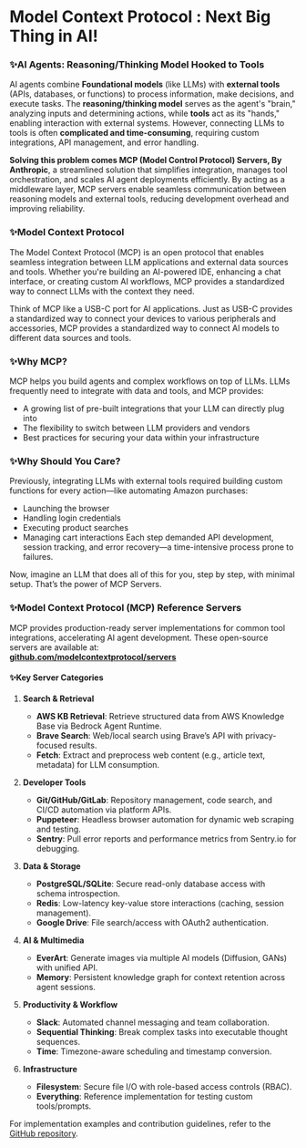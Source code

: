 # Model Context Protocol : Next Big Thing in AI!

### **✨AI Agents: Reasoning/Thinking Model Hooked to Tools**  

AI agents combine **Foundational models** (like LLMs) with **external tools** (APIs, databases, or functions) to process information, make decisions, and execute tasks. The **reasoning/thinking model** serves as the agent's "brain," analyzing inputs and determining actions, while **tools** act as its "hands," enabling interaction with external systems. However, connecting LLMs to tools is often **complicated and time-consuming**, requiring custom integrations, API management, and error handling.  

**Solving this problem comes MCP (Model Control Protocol) Servers, By Anthropic**, a streamlined solution that simplifies integration, manages tool orchestration, and scales AI agent deployments efficiently. By acting as a middleware layer, MCP servers enable seamless communication between reasoning models and external tools, reducing development overhead and improving reliability.

### ✨Model Context Protocol

The Model Context Protocol (MCP) is an open protocol that enables seamless integration between LLM applications and external data sources and tools. Whether you're building an AI-powered IDE, enhancing a chat interface, or creating custom AI workflows, MCP provides a standardized way to connect LLMs with the context they need.

Think of MCP like a USB-C port for AI applications. Just as USB-C provides a standardized way to connect your devices to various peripherals and accessories, MCP provides a standardized way to connect AI models to different data sources and tools.

### ✨Why MCP?
MCP helps you build agents and complex workflows on top of LLMs. LLMs frequently need to integrate with data and tools, and MCP provides:

- A growing list of pre-built integrations that your LLM can directly plug into
- The flexibility to switch between LLM providers and vendors
- Best practices for securing your data within your infrastructure

### ✨Why Should You Care?
Previously, integrating LLMs with external tools required building custom functions for every action—like automating Amazon purchases:
- Launching the browser
- Handling login credentials
- Executing product searches
- Managing cart interactions
Each step demanded API development, session tracking, and error recovery—a time-intensive process prone to failures.

Now, imagine an LLM that does all of this for you, step by step, with minimal setup. That’s the power of MCP Servers.

### **✨Model Context Protocol (MCP) Reference Servers**  
MCP provides production-ready server implementations for common tool integrations, accelerating AI agent development. These open-source servers are available at:  
**[github.com/modelcontextprotocol/servers](https://github.com/modelcontextprotocol/servers)**  

#### **✨Key Server Categories**  

1. **Search & Retrieval**  
   - **AWS KB Retrieval**: Retrieve structured data from AWS Knowledge Base via Bedrock Agent Runtime.  
   - **Brave Search**: Web/local search using Brave’s API with privacy-focused results.  
   - **Fetch**: Extract and preprocess web content (e.g., article text, metadata) for LLM consumption.  

2. **Developer Tools**  
   - **Git/GitHub/GitLab**: Repository management, code search, and CI/CD automation via platform APIs.  
   - **Puppeteer**: Headless browser automation for dynamic web scraping and testing.  
   - **Sentry**: Pull error reports and performance metrics from Sentry.io for debugging.  

3. **Data & Storage**  
   - **PostgreSQL/SQLite**: Secure read-only database access with schema introspection.  
   - **Redis**: Low-latency key-value store interactions (caching, session management).  
   - **Google Drive**: File search/access with OAuth2 authentication.  

4. **AI & Multimedia**  
   - **EverArt**: Generate images via multiple AI models (Diffusion, GANs) with unified API.  
   - **Memory**: Persistent knowledge graph for context retention across agent sessions.  

5. **Productivity & Workflow**  
   - **Slack**: Automated channel messaging and team collaboration.  
   - **Sequential Thinking**: Break complex tasks into executable thought sequences.  
   - **Time**: Timezone-aware scheduling and timestamp conversion.  

6. **Infrastructure**  
   - **Filesystem**: Secure file I/O with role-based access controls (RBAC).  
   - **Everything**: Reference implementation for testing custom tools/prompts.  

For implementation examples and contribution guidelines, refer to the [GitHub repository](https://github.com/modelcontextprotocol/servers).  



